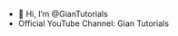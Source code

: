 - 👋 Hi, I’m @GianTutorials
- Official YouTube Channel: Gian Tutorials

<!---
GianTutorials/GianTutorials is a ✨ special ✨ repository because its `README.md` (this file) appears on your GitHub profile.
You can click the Preview link to take a look at your changes.
--->
